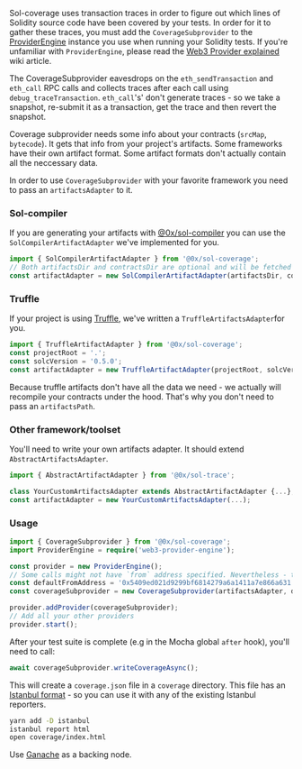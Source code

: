 Sol-coverage uses transaction traces in order to figure out which lines of Solidity source code have been covered by your tests. In order for it to gather these traces, you must add the `CoverageSubprovider` to the [ProviderEngine](https://github.com/MetaMask/provider-engine) instance you use when running your Solidity tests. If you're unfamiliar with `ProviderEngine`, please read the [Web3 Provider explained](https://0x.org/wiki#Web3-Provider-Explained) wiki article.

The CoverageSubprovider eavesdrops on the `eth_sendTransaction` and `eth_call` RPC calls and collects traces after each call using `debug_traceTransaction`. `eth_call`'s' don't generate traces - so we take a snapshot, re-submit it as a transaction, get the trace and then revert the snapshot.

Coverage subprovider needs some info about your contracts (`srcMap`, `bytecode`). It gets that info from your project's artifacts. Some frameworks have their own artifact format. Some artifact formats don't actually contain all the neccessary data.

In order to use `CoverageSubprovider` with your favorite framework you need to pass an `artifactsAdapter` to it.

### Sol-compiler

If you are generating your artifacts with [@0x/sol-compiler](https://0x.org/docs/sol-compiler) you can use the `SolCompilerArtifactAdapter` we've implemented for you.

```typescript
import { SolCompilerArtifactAdapter } from '@0x/sol-coverage';
// Both artifactsDir and contractsDir are optional and will be fetched from compiler.json if not passed in
const artifactAdapter = new SolCompilerArtifactAdapter(artifactsDir, contractsDir);
```

### Truffle

If your project is using [Truffle](https://truffleframework.com/), we've written a `TruffleArtifactsAdapter`for you.

```typescript
import { TruffleArtifactAdapter } from '@0x/sol-coverage';
const projectRoot = '.';
const solcVersion = '0.5.0';
const artifactAdapter = new TruffleArtifactAdapter(projectRoot, solcVersion);
```

Because truffle artifacts don't have all the data we need - we actually will recompile your contracts under the hood. That's why you don't need to pass an `artifactsPath`.

### Other framework/toolset

You'll need to write your own artifacts adapter. It should extend `AbstractArtifactsAdapter`.

```typescript
import { AbstractArtifactAdapter } from '@0x/sol-trace';

class YourCustomArtifactsAdapter extends AbstractArtifactAdapter {...};
const artifactAdapter = new YourCustomArtifactsAdapter(...);
```

### Usage

```typescript
import { CoverageSubprovider } from '@0x/sol-coverage';
import ProviderEngine = require('web3-provider-engine');

const provider = new ProviderEngine();
// Some calls might not have `from` address specified. Nevertheless - transactions need to be submitted from an address with at least some funds. defaultFromAddress is the address that will be used to submit those calls as transactions from.
const defaultFromAddress = '0x5409ed021d9299bf6814279a6a1411a7e866a631';
const coverageSubprovider = new CoverageSubprovider(artifactsAdapter, defaultFromAddress);

provider.addProvider(coverageSubprovider);
// Add all your other providers
provider.start();
```

After your test suite is complete (e.g in the Mocha global `after` hook), you'll need to call:

```typescript
await coverageSubprovider.writeCoverageAsync();
```

This will create a `coverage.json` file in a `coverage` directory. This file has an [Istanbul format](https://github.com/gotwarlost/istanbul/blob/master/coverage.json.md) - so you can use it with any of the existing Istanbul reporters.

```bash
yarn add -D istanbul
istanbul report html
open coverage/index.html
```

Use [Ganache](https://github.com/trufflesuite/ganache-cli) as a backing node.
